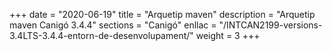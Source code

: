 +++
date        = "2020-06-19"
title       = "Arquetip maven"
description = "Arquetip maven Canigó 3.4.4"
sections    = "Canigó"
enllac		= "/INTCAN2199-versions-3.4LTS-3.4.4-entorn-de-desenvolupament/"
weight		= 3
+++
